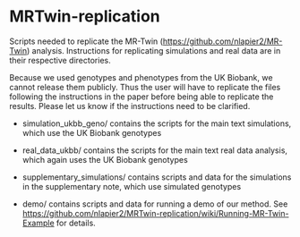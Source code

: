 # MRTwin-replication

Scripts needed to replicate the MR-Twin (https://github.com/nlapier2/MR-Twin) analysis. Instructions for replicating simulations and real data are in their respective directories.

Because we used genotypes and phenotypes from the UK Biobank, we cannot release them publicly. Thus the user will have to replicate the files following the instructions in the paper before being able to replicate the results. Please let us know if the instructions need to be clarified.

* simulation_ukbb_geno/ contains the scripts for the main text simulations, which use the UK Biobank genotypes

* real_data_ukbb/ contains the scripts for the main text real data analysis, which again uses the UK Biobank genotypes

* supplementary_simulations/ contains scripts and data for the simulations in the supplementary note, which use simulated genotypes

* demo/ contains scripts and data for running a demo of our method. See https://github.com/nlapier2/MRTwin-replication/wiki/Running-MR-Twin-Example for details.

